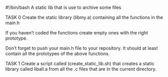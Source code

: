 #!/bin/bash
A static lib that is use to archive some files

TASK 0
Create the static library (libmy.a) containing all the functions in the main.h

If you haven’t coded the functions create empty ones with the right prototype.

Don’t forget to push your main.h file to your repository. It should at least contain all the prototypes of the above functions.

TASK 1
Create a script called (create_static_lib.sh) that creates a static library called liball.a from all the .c files that are in the current directory.
